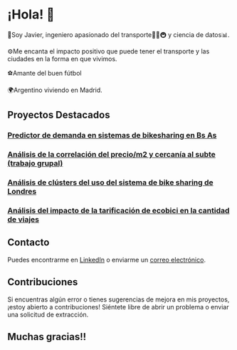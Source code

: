 # ¡Hola! 👋

🚀Soy Javier, ingeniero apasionado del transporte🚌🚛🚇 y ciencia de datos📊. 

⚙️Me encanta el impacto positivo que puede tener el transporte y las ciudades en la forma en que vivimos.

⚽Amante del buen fútbol

🌍Argentino viviendo en Madrid.

## Proyectos Destacados

### [Predictor de demanda en sistemas de bikesharing en Bs As](https://github.com/javieryanzon/bike_sharing_demand_predictor)

### [Análisis de la correlación del precio/m2 y cercanía al subte (trabajo grupal)](https://github.com/javieryanzon/correlacion_precio_m2_y_cercania_subte)

### [Análisis de clústers del uso del sistema de bike sharing de Londres](https://github.com/javieryanzon/London_bike_sharing)

### [Análisis del impacto de la tarificación de ecobici en la cantidad de viajes](https://github.com/javieryanzon/impacto_de_la_tarificacion_de_ecobici_en_la_cantidad_de_viajes)

## Contacto

Puedes encontrarme en [LinkedIn](www.linkedin.com/in/javieryanzon) o enviarme un [correo electrónico](yanzonjavier@gmail.com).

## Contribuciones

Si encuentras algún error o tienes sugerencias de mejora en mis proyectos, ¡estoy abierto a contribuciones! Siéntete libre de abrir un problema o enviar una solicitud de extracción.

## Muchas gracias!!


<!--
**javieryanzon/javieryanzon** is a ✨ _special_ ✨ repository because its `README.md` (this file) appears on your GitHub profile.

Here are some ideas to get you started:

- 🔭 I’m currently working on ...
- 🌱 I’m currently learning ...
- 👯 I’m looking to collaborate on ...
- 🤔 I’m looking for help with ...
- 💬 Ask me about ...
- 📫 How to reach me: ...
- 😄 Pronouns: ...
- ⚡ Fun fact: ...
-->

